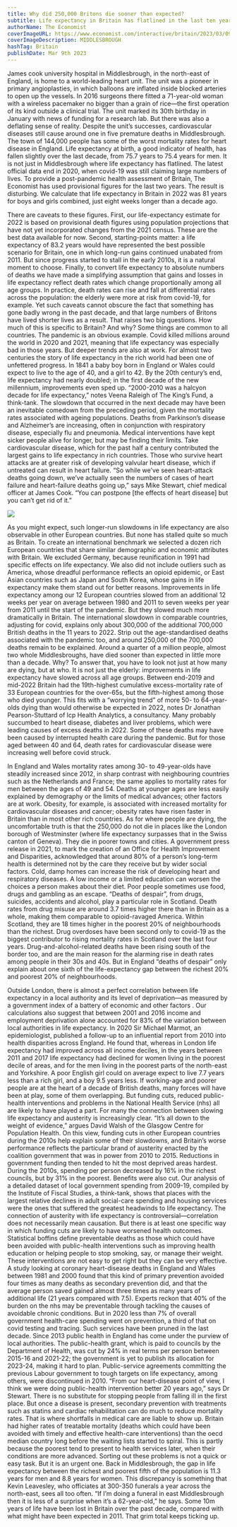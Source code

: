 ```yaml
---
title: Why did 250,000 Britons die sooner than expected?
subtitle: Life expectancy in Britain has flatlined in the last ten years
authorName: The Economist
coverImageURL: https://www.economist.com/interactive/britain/2023/03/09/why-did-250000-britons-die-sooner-than-expected/processed-images/1424/20230311_BRD010.jpg
coverImageDescription: MIDDLESBROUGH
hashTag: Britain
publishDate: Mar 9th 2023
---
```


James cook university hospital in Middlesbrough, in the north-east of England, is home to a world-leading heart unit. The unit was a pioneer in primary angioplasties, in which balloons are inflated inside blocked arteries to open up the vessels. In 2016 surgeons there fitted a 71-year-old woman with a wireless pacemaker no bigger than a grain of rice—the first operation of its kind outside a clinical trial. The unit marked its 30th birthday in January with news of funding for a research lab.
But there was also a deflating sense of reality. Despite the unit’s successes, cardio­vascular diseases still cause around one in five premature deaths in Middlesbrough. The town of 144,000 people has some of the worst mortality rates for heart disease in England. Life expectancy at birth, a good indicator of health, has fallen slightly over the last decade, from 75.7 years to 75.4 years for men.
It is not just in Middlesbrough where life expectancy has flatlined. The latest official data end in 2020, when covid-19 was still claiming large numbers of lives. To provide a post-pandemic health assessment of Britain, The Economist has used provisional figures for the last two years. The result is disturbing. We calculate that life expectancy in Britain in 2022 was 81 years for boys and girls combined, just eight weeks longer than a decade ago.


There are caveats to these figures. First, our life-expectancy estimate for 2022 is based on provisional death figures using population projections that have not yet incorporated changes from the 2021 census. These are the best data available for now. Second, starting-points matter: a life expectancy of 83.2 years would have represented the best possible scenario for Britain, one in which long-run gains continued unabated from 2011. But since progress started to stall in the early 2010s, it is a natural moment to choose.
Finally, to convert life expectancy to absolute numbers of deaths we have made a simplifying assumption that gains and losses in life expectancy reflect death rates which change proportionally among all age groups. In practice, death rates can rise and fall at differential rates across the population: the elderly were more at risk from covid-19, for example.
Yet such caveats cannot obscure the fact that something has gone badly wrong in the past decade, and that large numbers of Britons have lived shorter lives as a result. That raises two big questions. How much of this is specific to Britain? And why?
Some things are common to all countries. The pandemic is an obvious example. Covid killed millions around the world in 2020 and 2021, meaning that life expectancy was especially bad in those years. But deeper trends are also at work. For almost two centuries the story of life expectancy in the rich world had been one of unfettered progress. In 1841 a baby boy born in England or Wales could expect to live to the age of 40, and a girl to 42. By the 20th century’s end, life expectancy had nearly doubled; in the first decade of the new millennium, improvements even sped up. “2000-2010 was a halcyon decade for life expectancy,” notes Veena Raleigh of The King’s Fund, a think-tank.
The slowdown that occurred in the next decade may have been an inevitable comedown from the preceding period, given the mortality rates associated with ageing populations. Deaths from Parkinson’s disease and Alzheimer’s are increasing, often in conjunction with respiratory disease, especially flu and pneumonia. Medical interventions have kept sicker people alive for longer, but may be finding their limits.
Take cardiovascular disease, which for the past half a century contributed the largest gains to life expectancy in rich countries. Those who survive heart attacks are at greater risk of developing valvular heart disease, which if untreated can result in heart failure. “So while we’ve seen heart-attack deaths going down, we’ve actually seen the numbers of cases of heart failure and heart-failure deaths going up,” says Mike Stewart, chief medical officer at James Cook. “You can postpone [the effects of heart disease] but you can’t get rid of it.”

![](https://www.economist.com/interactive/britain/2023/03/09/why-did-250000-britons-die-sooner-than-expected/processed-images/1424/20230311_BRD011.jpg)

As you might expect, such longer-run slowdowns in life expectancy are also observable in other European countries. But none has stalled quite so much as Britain. To create an international benchmark we selected a dozen rich European countries that share similar demographic and economic attributes with Britain. We excluded Germany, because reunification in 1991 had specific effects on life expectancy. We also did not include outliers such as America, whose dreadful performance reflects an opioid epidemic, or East Asian countries such as Japan and South Korea, whose gains in life expectancy make them stand out for better reasons.
Improvements in life expectancy among our 12 European countries slowed from an additional 12 weeks per year on average between 1980 and 2011 to seven weeks per year from 2011 until the start of the pandemic. But they slowed much more dramatically in Britain. The international slowdown in comparable countries, adjusting for covid, explains only about 300,000 of the additional 700,000 British deaths in the 11 years to 2022.
Strip out the age-standardised deaths associated with the pandemic too, and around 250,000 of the 700,000 deaths remain to be explained. Around a quarter of a million people, almost two whole Middlesbroughs, have died sooner than expected in little more than a decade. Why?
To answer that, you have to look not just at how many are dying, but at who. It is not just the elderly: improvements in life expectancy have slowed across all age groups. Between end-2019 and mid-2022 Britain had the 19th-highest cumulative excess-mortality rate of 33 European countries for the over-65s, but the fifth-highest among those who died younger.
This fits with a “worrying trend” of more 50- to 64-year-olds dying than would otherwise be expected in 2022, notes Dr Jonathan Pearson-Stuttard of lcp Health Analytics, a consultancy. Many probably succumbed to heart disease, diabetes and liver problems, which were leading causes of excess deaths in 2022. Some of these deaths may have been caused by interrupted health care during the pandemic. But for those aged between 40 and 64, death rates for cardiovascular disease were increasing well before covid struck.

In England and Wales mortality rates among 30- to 49-year-olds have steadily increased since 2012, in sharp contrast with neighbouring countries such as the Netherlands and France; the same applies to mortality rates for men between the ages of 49 and 54. Deaths at younger ages are less easily explained by demo­graphy or the limits of medical advances; other factors are at work. Obesity, for example, is associated with increased mortality for cardiovascular diseases and cancer; obesity rates have risen faster in Britain than in most other rich countries.
As for where people are dying, the uncomfortable truth is that the 250,000 do not die in places like the London borough of Westminster (where life expectancy surpasses that in the Swiss canton of Geneva). They die in poorer towns and cities.
A government press release in 2021, to mark the creation of an Office for Health Improvement and Disparities, acknowledged that around 80% of a person’s long-term health is determined not by the care they receive but by wider social factors. Cold, damp homes can increase the risk of developing heart and respiratory diseases. A low income or a limited education can worsen the choices a person makes about their diet. Poor people sometimes use food, drugs and gambling as an escape.
“Deaths of despair”, from drugs, suicides, accidents and alcohol, play a particular role in Scotland. Death rates from drug misuse are around 3.7 times higher there than in Britain as a whole, making them comparable to opioid-ravaged America. Within Scotland, they are 18 times higher in the poorest 20% of neighbourhoods than the richest. Drug overdoses have been second only to covid-19 as the biggest contributor to rising mortality rates in Scotland over the last four years.
Drug-and-alcohol-related deaths have been rising south of the border too, and are the main reason for the alarming rise in death rates among people in their 30s and 40s. But in England “deaths of despair” only explain about one sixth of the life-expectancy gap between the richest 20% and poorest 20% of neighbourhoods.

Outside London, there is almost a perfect correlation between life expectancy in a local authority and its level of deprivation—as measured by a government index of a battery of economic and other factors . Our calculations also suggest that between 2001 and 2016 income and employment deprivation alone accounted for 83% of the variation between local authorities in life expectancy.
In 2020 Sir Michael Marmot, an epidemiologist, published a follow-up to an influential report from 2010 into health disparities across England. He found that, whereas in London life expectancy had improved across all income deciles, in the years between 2011 and 2017 life expectancy had declined for women living in the poorest decile of areas, and for the men living in the poorest parts of the north-east and Yorkshire. A poor English girl could on average expect to live 7.7 years less than a rich girl, and a boy 9.5 years less.
If working-age and poorer people are at the heart of a decade of British deaths, many forces will have been at play, some of them overlapping. But funding cuts, reduced public-health interventions and problems in the National Health Service (nhs) all are likely to have played a part.
For many the connection between slowing life expectancy and austerity is increasingly clear. “It’s all down to the weight of evidence,” argues David Walsh of the Glasgow Centre for Population Health. On this view, funding cuts in other European countries during the 2010s help explain some of their slowdowns, and Britain’s worse performance reflects the particular brand of austerity enacted by the coalition government that was in power from 2010 to 2015.
Reductions in government funding then tended to hit the most deprived areas hardest. During the 2010s, spending per person decreased by 16% in the richest councils, but by 31% in the poorest. Benefits were also cut. Our analysis of a detailed dataset of local government spending from 2009-19, compiled by the Institute of Fiscal Studies, a think-tank, shows that places with the largest relative declines in adult social-care spending and housing services were the ones that suffered the greatest headwinds to life expectancy.
The connection of austerity with life expectancy is controversial—correlation does not necessarily mean causation. But there is at least one specific way in which funding cuts are likely to have worsened health outcomes. Statistical boffins define preventable deaths as those which could have been avoided with public-health interventions such as improving health education or helping people to stop smoking, say, or manage their weight.
These interventions are not easy to get right but they can be very effective. A study looking at coronary heart-disease deaths in England and Wales between 1981 and 2000 found that this kind of primary prevention avoided four times as many deaths as secondary prevention did, and that the average person saved gained almost three times as many years of additional life (21 years compared with 7.5). Experts reckon that 40% of the burden on the nhs may be preventable through tackling the causes of avoidable chronic conditions. But in 2020 less than 7% of overall government health-care spending went on prevention, a third of that on covid testing and tracing.
Such services have been pruned in the last decade. Since 2013 public health in England has come under the purview of local authorities. The public-health grant, which is paid to councils by the Department of Health, was cut by 24% in real terms per person between 2015-16 and 2021-22; the government is yet to publish its allocation for 2023-24, making it hard to plan. Public-service agreements committing the previous Labour government to tough targets on life expectancy, among others, were discontinued in 2010. “From our heart-disease point of view, I think we were doing public-health intervention better 20 years ago,” says Dr Stewart.
There is no substitute for stopping people from falling ill in the first place. But once a disease is present, secondary prevention with treatments such as statins and cardiac rehabilitation can do much to reduce mortality rates. That is where shortfalls in medical care are liable to show up. Britain had higher rates of treatable mortality (deaths which could have been avoided with timely and effective health-care interventions) than the oecd median country long before the waiting lists started to spiral. This is partly because the poorest tend to present to health services later, when their conditions are more advanced.
Sorting out these problems is not a quick or easy task. But it is an urgent one. Back in Middlesbrough, the gap in life expectancy between the richest and poorest fifth of the population is 11.3 years for men and 8.8 years for women. This discrepancy is something that Kevin Leavesley, who officiates at 300-350 funerals a year across the north-east, sees all too often. “If I’m doing a funeral in east Middlesbrough then it is less of a surprise when it’s a 62-year-old,” he says. Some 10m years of life have been lost in Britain over the past decade, compared with what might have been expected in 2011. That grim total keeps ticking up. 
